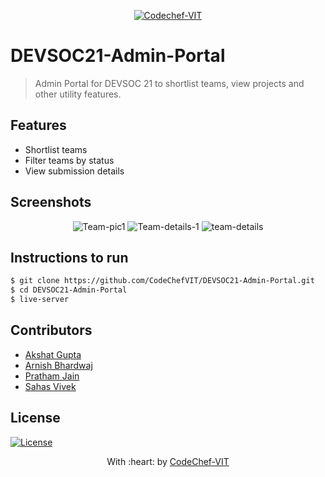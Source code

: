 <p align="center"><a href="https://www.codechefvit.com" target="_blank"><img src="https://s3.amazonaws.com/codechef_shared/sites/all/themes/abessive/logo-3.png" title="CodeChef-VIT" alt="Codechef-VIT"></a>
</p>


# DEVSOC21-Admin-Portal

> <Subtitle>

>Admin Portal for DEVSOC 21 to shortlist teams, view projects and other utility features.


## Features

- Shortlist teams
- Filter teams by status
- View submission details


## Screenshots

<center>
<img src="https://i.ibb.co/SxnhsWd/Team-pic1.jpg" alt="Team-pic1" border="0">
<img src="https://i.ibb.co/qsHMq57/Team-details-1.jpg" alt="Team-details-1" border="0">
<img src="https://i.ibb.co/9gNFbCh/team-details.jpg" alt="team-details" border="0">
</center>



## Instructions to run

```bash
$ git clone https://github.com/CodeChefVIT/DEVSOC21-Admin-Portal.git
$ cd DEVSOC21-Admin-Portal
$ live-server
```

## Contributors

- <a href="https://github.com/akshatvg">Akshat Gupta </a>
- <a href="https://github.com/Arnish-B">Arnish Bhardwaj </a>
- <a href="https://github.com/pratham31012002">Pratham Jain </a>
- <a href="https://github.com/sahas-01">Sahas Vivek </a>


## License

[![License](http://img.shields.io/:license-mit-blue.svg?style=flat-square)](http://badges.mit-license.org)

<p align="center">
	With :heart: by <a href="https://www.codechefvit.com" target="_blank">CodeChef-VIT</a>
</p>
